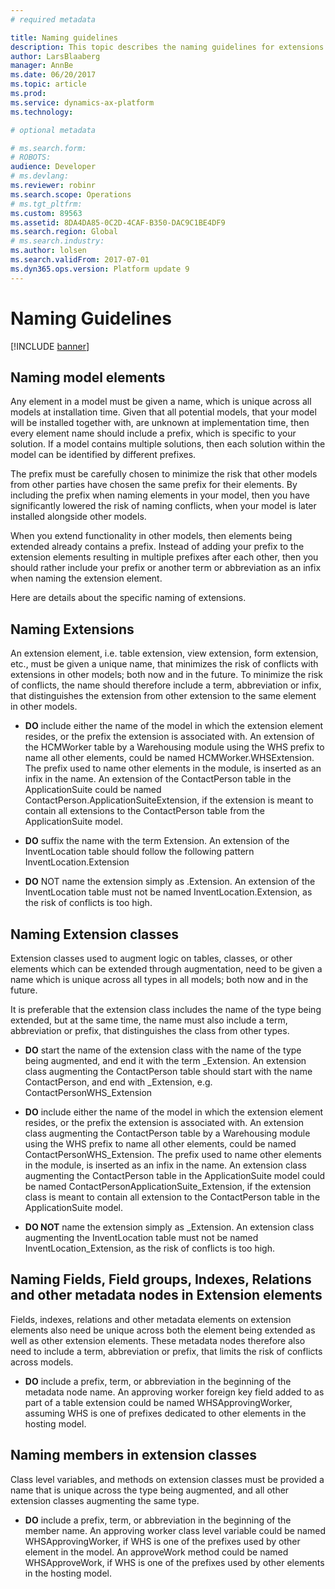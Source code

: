 ```yaml
---
# required metadata

title: Naming guidelines
description: This topic describes the naming guidelines for extensions.
author: LarsBlaaberg
manager: AnnBe
ms.date: 06/20/2017
ms.topic: article
ms.prod: 
ms.service: dynamics-ax-platform
ms.technology: 

# optional metadata

# ms.search.form: 
# ROBOTS: 
audience: Developer
# ms.devlang: 
ms.reviewer: robinr
ms.search.scope: Operations
# ms.tgt_pltfrm: 
ms.custom: 89563
ms.assetid: 8DA4DA85-0C2D-4CAF-B350-DAC9C1BE4DF9
ms.search.region: Global
# ms.search.industry: 
ms.author: lolsen
ms.search.validFrom: 2017-07-01
ms.dyn365.ops.version: Platform update 9
---
```


# Naming Guidelines

[!INCLUDE [banner](../includes/banner.md)]

## Naming model elements
Any element in a model must be given a name, which is unique across all models at installation time. 
Given that all potential models, that your model will be installed together with, are unknown at implementation time, then every element name should include a prefix, which is specific to your solution. 
If a model contains multiple solutions, then each solution within the model can be identified by different prefixes.

The prefix must be carefully chosen to minimize the risk that other models from other parties have chosen the same prefix for their elements.
By including the prefix when naming elements in your model, then you have significantly lowered the risk of naming conflicts, when your model is later installed alongside other models.

When you extend functionality in other models, then elements being extended already contains a prefix. Instead of adding your prefix to the extension elements resulting in multiple prefixes after each other, then you should rather include your prefix or another term or abbreviation as an infix when naming the extension element.

Here are details about the specific naming of extensions.

## Naming Extensions

An extension element, i.e. table extension, view extension, form extension, etc.,  must be given a unique name, that minimizes the risk of conflicts with extensions in other models; both now and in the future. To minimize the risk of conflicts, the name should therefore include a term, abbreviation or infix, that distinguishes the extension from other extension to the same element in other models.

- **DO** include either the name of the model in which the extension element resides, or the prefix the extension is associated with.
An extension of the HCMWorker table by a Warehousing module using the WHS prefix to name all other elements, could be named HCMWorker.WHSExtension. The prefix used to name other elements in the module, is inserted as an infix in the name.
An extension of the ContactPerson table in the ApplicationSuite could be named ContactPerson.ApplicationSuiteExtension, if the extension is meant to contain all extensions to the ContactPerson table from the ApplicationSuite model.

- **DO** suffix the name with the term Extension.
An extension of the InventLocation table should follow the following pattern InventLocation.<Model>Extension

- **DO** NOT name the extension simply as <ElementBeingExtended>.Extension.
An extension of the InventLocation table must not be named InventLocation.Extension, as the risk of conflicts is too high.


## Naming Extension classes

Extension classes used to augment logic on tables, classes, or other elements which can be extended through augmentation, need to be given a name which is unique across all types in all models; both now and in the future.

It is preferable that the extension class includes the name of the type being extended, but at the same time, the name must also include a term, abbreviation or prefix, that distinguishes the class from other types.

- **DO** start the name of the extension class with the name of the type being augmented, and end it with the term _Extension.
An extension class augmenting the ContactPerson table should start with the name ContactPerson, and end with _Extension, e.g. ContactPersonWHS_Extension

- **DO** include either the name of the model in which the extension element resides, or the prefix the extension is associated with.
An extension class augmenting the ContactPerson table by a Warehousing module using the WHS prefix to name all other elements, could be named ContactPersonWHS_Extension. The prefix used to name other elements in the module, is inserted as an infix in the name.
An extension class augmenting the ContactPerson table in the ApplicationSuite model could be named ContactPersonApplicationSuite_Extension, if the extension class is meant to contain all extension to the ContactPerson table in the ApplicationSuite model.

- **DO NOT** name the extension simply as <ElementBeingExtended>_Extension.
An extension class augmenting the InventLocation table must not be named InventLocation_Extension, as the risk of conflicts is too high.

## Naming Fields, Field groups, Indexes, Relations and other metadata nodes in Extension elements

Fields, indexes, relations and other metadata elements on extension elements also need be unique across both the element being extended as well as other extension elements.
These metadata nodes therefore also need to include a term, abbreviation or prefix, that limits the risk of conflicts across models.

- **DO** include a prefix, term, or abbreviation in the beginning of the metadata node name.
An approving worker foreign key field added to as part of a table extension could be named WHSApprovingWorker, assuming WHS is one of prefixes dedicated to other elements in the hosting model.


## Naming members in extension classes
Class level variables, and methods on extension classes must be provided a name that is unique across the type being augmented, and all other extension classes augmenting the same type.

- **DO** include a prefix, term, or abbreviation in the beginning of the member name.
An approving worker class level variable could be named WHSApprovingWorker, if WHS is one of the prefixes used by other element in the model.
An approveWork method could be named WHSApproveWork, if WHS is one of the prefixes used by other elements in the hosting model.

